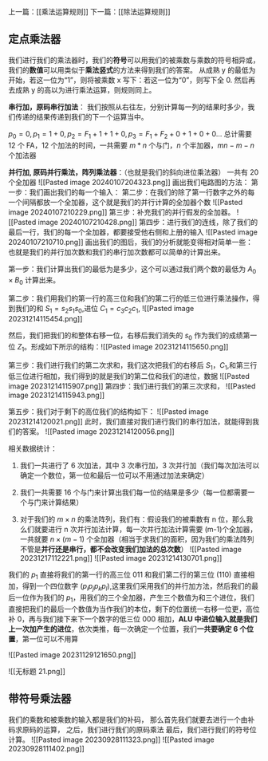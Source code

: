 上一篇：[[乘法运算规则]]
下一篇：[[除法运算规则]]
## 定点乘法器
我们进行我们的乘法器时，我们的**符号**可以用我们的被乘数与乘数的符号相异或，我们的**数值**可以用类似于**乘法竖式**的方法来得到我们的答案。
从成熟 y 的最低为开始，若这一位为“1”，则将被乘数 x 写下：若这一位为“0”，则写下全 0. 然后再去成熟 y 的高以为进行乘法运算，则规则同上。

**串行加，原码串行加法**：
我们按照从右往左，分别计算每一列的结果时多少，我们传递的结果传递到我们的下一个运算当中。

$p_{0}=0,p_{1}=1+0,p_{2}=F_{1}+1+1+0,p_{3}=F_{1}+F_{2}+0+1+0+0\dots$
总计需要 12 个 FA，12 个加法的时间，一共需要 $m*n$ 个与门，$n$ 个半加器，$mn-m-n$ 个加法器




**并行加, 原码并行乘法，阵列乘法器**：（也就是我们的斜向进位乘法器）
一共有 20 个全加器
![[Pasted image 20240107204323.png]]
画出我们电路图的方法：
第一步：我们画出我们的每一个输入：
第二步：在我们的除了第一行数字之外的每一个间隔都放一个全加器，这个就是我们的并行计算的全加器个数
![[Pasted image 20240107210229.png]]
第三步：补充我们的并行假发的全加器。
![[Pasted image 20240107210428.png]]
第四步：进行我们的连线，除了我们的最后一行，我们的每一个全加器，都要接受他右侧和上册的输入
![[Pasted image 20240107210710.png]]
画出我们的图后，我们的分析就能变得相对简单一些：也就是我们的并行加次数和我们的串行加次数都可以简单的计算出来。


第一步：我们计算出我们的最低为是多少，这个可以通过我们两个数的最低为 $A_{0}\times B_{0}$ 计算出来。

第二步：我们用我们的第一行的高三位和我们的第二行的低三位进行乘法操作，得到我们的和 $S_{1}=s_{2}s_{1}s_{0}$,进位 $C_{1}=c_{3}c_{2}c_{1}$, ![[Pasted image 20231214115454.png]]

然后，我们把我们的和整体右移一位，右移后我们消失的 $s_{0}$ 作为我们的成绩第一位 $Z_{1}$。形成如下所示的结构：![[Pasted image 20231214115650.png]]

第三步：我们进行我们的第二次求和，我们这次把我们的右移后 $S_{1}$，$C_{1}$,和第三行低三位进行相加，我们得到的就是我们的第二位和我们的进位，数据
![[Pasted image 20231214115907.png]]
第四步：我们进行我们的第三次求和，
![[Pasted image 20231214115943.png]]

第五步：我们对于剩下的高位我们的结构如下：
![[Pasted image 20231214120021.png]]
此时，我们直接对我们进行我们的串行加法，就能得到我们的答案。
![[Pasted image 20231214120056.png]]



相关数据统计：
1. 我们一共进行了 6 次加法，其中 3 次串行加，3 次并行加（我们每次加法可以确定一个数位，第一位和最后一位可以不用通过加法来确定）

2. 我们一共需要 16 个与门来计算出我们每一位的结果是多少（每一位都需要一个与门来计算结果）

3. 对于我们的 $m\times n$ 的乘法阵列，我们有：假设我们的被乘数有 n 位，那么我么们就要进行 n 次并行加法计算，每一次并行加法计算需要 (m-1)个全加器，一共就要 $n\times(m-1)$ 个全加器（相当于求我们的面积，因为我们的乘法阵列不管是**并行还是串行，都不会改变我们加法的总次数**）
![[Pasted image 20231217112221.png]]
![[Pasted image 20231214130701.png]]


我们的 $p_{1}$ 直接将我们的第一行的高三位 $011$ 和我们第二行的第三位 $(110)$ 直接相加，得到一个四位数字 $(p_{i}p_{j}p_{k}p_{l})$,这里我们采用我们的并行加方法，然后我们的最后一位作为我们的 $p_{1}$，用我们的三个全加器，产生三个数值为和三个进位，我们直接把我们的最后一个数值为当作我们的本位，剩下的位置统一右移一位更，高位补 0，再与我们接下来下一个数字的低三位 $000$ 相加，**ALU 中进位输入就是我们上一次加产生的进位**，依次类推，每一次确定一个位置，我们**一共要确定 6 个位置**，第一位可以不用算

![[Pasted image 20231129121650.png]]

![[无标题 21.png]]

## 带符号乘法器 
我们的乘数和被乘数的输入都是我们的补码，
那么首先我们就要去进行一个由补码求原码的运算，
之后，我们进行我们的原码乘法
最后，我们进行我们的符号位计算。
![[Pasted image 20230928111323.png]]
![[Pasted image 20230928111402.png]]
